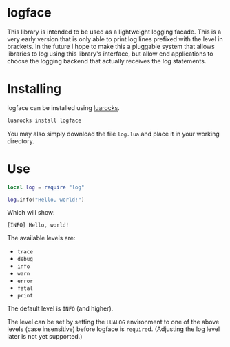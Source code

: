 # logface

This library is intended to be used as a lightweight logging facade. This is a
very early version that is only able to print log lines prefixed with the level
in brackets. In the future I hope to make this a pluggable system that allows
libraries to log using this library's interface, but allow end applications to
choose the logging backend that actually receives the log statements.

# Installing

logface can be installed using [luarocks](https://luarocks.org).

```bash
luarocks install logface
```

You may also simply download the file `log.lua` and place it in your working
directory.

# Use

```lua
local log = require "log"

log.info("Hello, world!")
```

Which will show:

```
[INFO] Hello, world!
```

The available levels are:

* `trace`
* `debug`
* `info`
* `warn`
* `error`
* `fatal`
* `print`

The default level is `INFO` (and higher).

The level can be set by setting the `LUALOG` environment to one of the above
levels (case insensitive) before logface is `require`d. (Adjusting the log level
later is not yet supported.)
